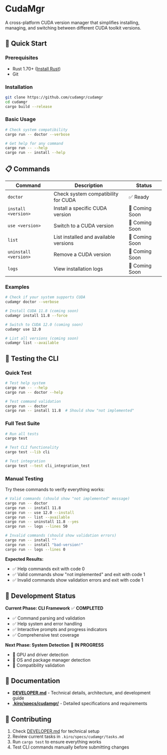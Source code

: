 # CudaMgr

A cross-platform CUDA version manager that simplifies installing, managing, and switching between different CUDA toolkit versions.

## 🚀 Quick Start

### Prerequisites

- Rust 1.70+ ([Install Rust](https://rustup.rs/))
- Git

### Installation

```bash
git clone https://github.com/cudamgr/cudamgr
cd cudamgr
cargo build --release
```

### Basic Usage

```bash
# Check system compatibility
cargo run -- doctor --verbose

# Get help for any command
cargo run -- --help
cargo run -- install --help
```

## 📋 Commands

| Command | Description | Status |
|---------|-------------|--------|
| `doctor` | Check system compatibility for CUDA | ✅ Ready |
| `install <version>` | Install a specific CUDA version | 🚧 Coming Soon |
| `use <version>` | Switch to a CUDA version | 🚧 Coming Soon |
| `list` | List installed and available versions | 🚧 Coming Soon |
| `uninstall <version>` | Remove a CUDA version | 🚧 Coming Soon |
| `logs` | View installation logs | 🚧 Coming Soon |

### Examples

```bash
# Check if your system supports CUDA
cudamgr doctor --verbose

# Install CUDA 11.8 (coming soon)
cudamgr install 11.8 --force

# Switch to CUDA 12.0 (coming soon)
cudamgr use 12.0

# List all versions (coming soon)
cudamgr list --available
```

## 🧪 Testing the CLI

### Quick Test

```bash
# Test help system
cargo run -- --help
cargo run -- doctor --help

# Test command validation
cargo run -- doctor
cargo run -- install 11.8  # Should show "not implemented"
```

### Full Test Suite

```bash
# Run all tests
cargo test

# Test CLI functionality
cargo test --lib cli

# Test integration
cargo test --test cli_integration_test
```

### Manual Testing

Try these commands to verify everything works:

```bash
# Valid commands (should show "not implemented" message)
cargo run -- doctor
cargo run -- install 11.8
cargo run -- use 12.0 --install
cargo run -- list --available
cargo run -- uninstall 11.8 --yes
cargo run -- logs --lines 50

# Invalid commands (should show validation errors)
cargo run -- install ""
cargo run -- install "bad-version!"
cargo run -- logs --lines 0
```

**Expected Results:**
- ✅ Help commands exit with code 0
- ✅ Valid commands show "not implemented" and exit with code 1
- ✅ Invalid commands show validation errors and exit with code 1

## 🚧 Development Status

**Current Phase: CLI Framework** ✅ **COMPLETED**
- ✅ Command parsing and validation
- ✅ Help system and error handling
- ✅ Interactive prompts and progress indicators
- ✅ Comprehensive test coverage

**Next Phase: System Detection** 🚧 **IN PROGRESS**
- 🚧 GPU and driver detection
- 🚧 OS and package manager detection
- 🚧 Compatibility validation

## 📖 Documentation

- **[DEVELOPER.md](DEVELOPER.md)** - Technical details, architecture, and development guide
- **[.kiro/specs/cudamgr/](/.kiro/specs/cudamgr/)** - Detailed specifications and requirements

## 🤝 Contributing

1. Check [DEVELOPER.md](DEVELOPER.md) for technical setup
2. Review current tasks in `.kiro/specs/cudamgr/tasks.md`
3. Run `cargo test` to ensure everything works
4. Test CLI commands manually before submitting changes

